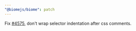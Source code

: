```yaml
---
"@biomejs/biome": patch
---
```


Fix [#4575](https://github.com/biomejs/biome/issues/4575), don't wrap selector indentation after css comments.

